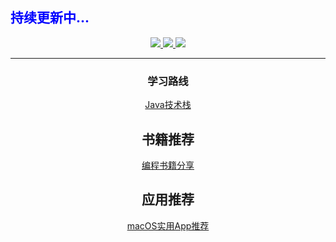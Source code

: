 ## 												<font color=blue>持续更新中...</font>

<center><a href="https://mp.weixin.qq.com/s/l6X7doO8dq81BIdBMsBsCA">     <img border="0" src="https://img.shields.io/badge/公众号-我爱分享君-green"/></a><a href="https://lishaojie1993.gitee.io">     <img border="0" src="https://img.shields.io/badge/博客-睡到自然醒-red"/></a><a href="https://space.bilibili.com/476834809">     <img border="0" src="https://img.shields.io/badge/哔哩哔哩-爱喝牛奶的方雪冷少-9cf"/></a>



------

### 学习路线

[Java技术栈](https://lishaojie1993.gitee.io/demo/Spring.png)

## 书籍推荐

[编程书籍分享](https://mp.weixin.qq.com/s/KtjnR_5ePJvXzciydEyDNA)

## 应用推荐

[macOS实用App推荐](https://mp.weixin.qq.com/s/hPqTcu-UjFG6yEeIbcSMGg)